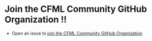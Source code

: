 # Join the CFML Community GitHub Organization !!

- Open an issue to [join the CFML Community GitHub Organization](https://github.com/cfmlc/join/issues/new?assignees=&labels=invite+me+to+the+organization&template=invitation.yml&title=Please+invite+me+to+the+CFML+Community+GitHub+Organization)
